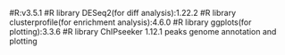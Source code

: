#R:v3.5.1
#R library DESeq2(for diff analysis):1.22.2
#R library clusterprofile(for enrichment analysis):4.6.0
#R library ggplots(for plotting):3.3.6
#R library ChIPseeker	1.12.1	peaks genome annotation and plotting